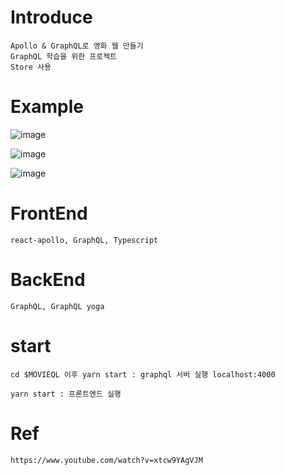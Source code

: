 # Introduce

```
Apollo & GraphQL로 영화 웹 만들기 
GraphQL 학습을 위한 프로젝트
Store 사용 

```

# Example

![image](https://user-images.githubusercontent.com/52990629/149285130-f662cb79-da50-43b4-89b8-906255bc62c9.png)

![image](https://user-images.githubusercontent.com/52990629/149268695-dab32ee1-1285-40af-bd5f-1035afe5eb6b.png)


![image](https://user-images.githubusercontent.com/52990629/149268733-6911aa0e-ac93-4cbb-bb85-608e10ef449e.png)



# FrontEnd

```
react-apollo, GraphQL, Typescript

```

# BackEnd

```
GraphQL, GraphQL yoga

```


# start

```
cd $MOVIEQL 이후 yarn start : graphql 서버 실행 localhost:4000

yarn start : 프론트엔드 실행 

```

# Ref

```
https://www.youtube.com/watch?v=xtcw9YAgVJM

```
